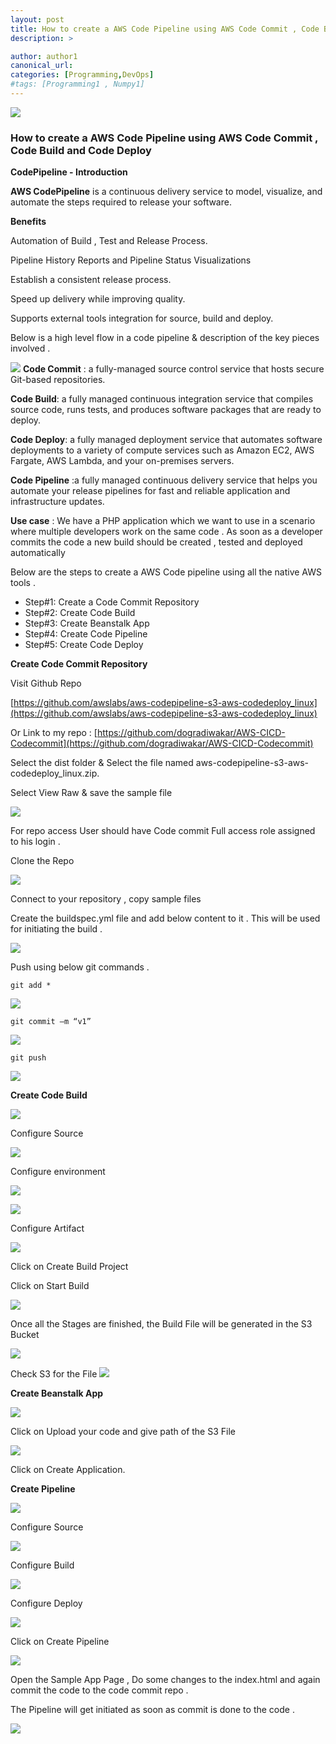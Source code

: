 ```yaml
---
layout: post
title: How to create a AWS Code Pipeline using AWS Code Commit , Code Build and Code Deploy
description: >

author: author1
canonical_url:
categories: [Programming,DevOps]
#tags: [Programming1 , Numpy1]
---
```

![](/images/awscodepipeline/0.png)
### How to create a AWS Code Pipeline using AWS Code Commit , Code Build and Code Deploy

**CodePipeline - Introduction**

**AWS CodePipeline** is a continuous delivery service to model, visualize, and automate the steps required to release your software.

**Benefits**

Automation of Build , Test and Release Process.

Pipeline History Reports and Pipeline Status Visualizations

Establish a consistent release process.

Speed up delivery while improving quality.

Supports external tools integration for source, build and deploy.


Below is a high level flow in a code pipeline & description of the key pieces involved .

![](/images/awscodepipeline/0.png)
**Code Commit** : a fully-managed source control service that hosts secure Git-based repositories.

**Code Build**: a fully managed continuous integration service that compiles source code, runs tests, and produces software packages that are ready to deploy.

**Code Deploy**: a fully managed deployment service that automates software deployments to a variety of compute services such as Amazon EC2, AWS Fargate, AWS Lambda, and your on-premises servers.

**Code Pipeline** :a fully managed continuous delivery service that helps you automate your release pipelines for fast and reliable application and infrastructure updates.

**Use case** : We have a PHP application which we want to use in a scenario where multiple developers work on the same code . As soon as a developer commits the code a new build should be created , tested and deployed automatically

Below are the steps to create a AWS Code pipeline using all the native AWS tools .

-   Step#1: Create a Code Commit Repository
-   Step#2: Create Code Build
-   Step#3: Create Beanstalk App
-   Step#4: Create Code Pipeline
-   Step#5: Create Code Deploy

**Create Code Commit Repository**

Visit Github Repo

[https://github.com/awslabs/aws-codepipeline-s3-aws-codedeploy_linux](https://github.com/awslabs/aws-codepipeline-s3-aws-codedeploy_linux)

Or Link to my repo :  [https://github.com/dogradiwakar/AWS-CICD-Codecommit](https://github.com/dogradiwakar/AWS-CICD-Codecommit)

Select the dist folder & Select the file named aws-codepipeline-s3-aws-codedeploy_linux.zip.

Select View Raw & save the sample file

![](/images/awscodepipeline/1.png)

For repo access User should have Code commit Full access role assigned to his login .

Clone the Repo

![](/images/awscodepipeline/2.png)

Connect to your repository , copy sample files

Create the buildspec.yml file and add below content to it . This will be used for initiating the build .

![](/images/awscodepipeline/3.png)

Push using below git commands .

    git add *

![](/images/awscodepipeline/4.png)

    git commit –m “v1”

![](/images/awscodepipeline/5.png)

    git push

![](/images/awscodepipeline/6.png)

**Create Code Build**

![](/images/awscodepipeline/7.jpg)

Configure Source

![](/images/awscodepipeline/8.jpg)

Configure environment

![](/images/awscodepipeline/9.jpg)


![](/images/awscodepipeline/10.jpg)

Configure Artifact

![](/images/awscodepipeline/11.jpg)

Click on Create Build Project

Click on Start Build

![](/images/awscodepipeline/12.jpg)

Once all the Stages are finished, the Build File will be generated in the S3 Bucket

![](/images/awscodepipeline/13.jpg)

Check S3 for the File
![](/images/awscodepipeline/14.jpg)

**Create Beanstalk App**

![](/images/awscodepipeline/15.jpg)

Click on Upload your code and give path of the S3 File

![](/images/awscodepipeline/16.png)

Click on Create Application.

**Create Pipeline**

![](/images/awscodepipeline/17.jpg)

Configure Source

![](/images/awscodepipeline/18.jpg)

Configure Build

![](/images/awscodepipeline/19.jpg)

Configure Deploy

![](/images/awscodepipeline/20.jpg)

Click on Create Pipeline

![](/images/awscodepipeline/21.png)

Open the Sample App Page , Do some changes to the index.html and again commit the code to the code commit repo .

The Pipeline will get initiated as soon as commit is done to the code .

![](/images/awscodepipeline/22.png)
